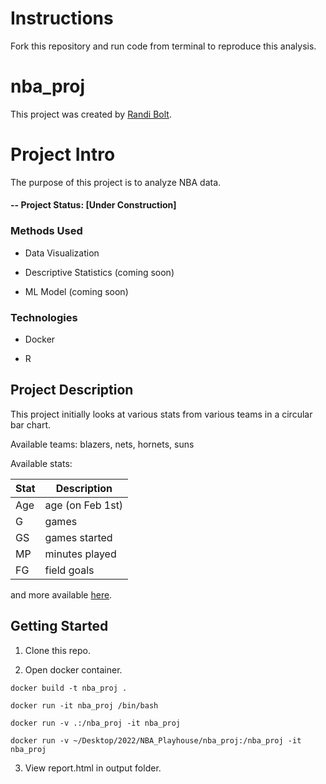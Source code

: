 # Instructions
Fork this repository and run code from terminal to reproduce this analysis. 

# nba_proj
This project was created by [Randi Bolt](https://www.rbolt.me/). 

# Project Intro
The purpose of this project is to analyze NBA data. 

#### -- Project Status: [Under Construction]

### Methods Used 

* Data Visualization 

* Descriptive Statistics (coming soon)

* ML Model (coming soon)

### Technologies 

* Docker 

* R

## Project Description 
This project initially looks at various stats from various teams in a circular bar chart. 

Available teams: blazers, nets, hornets, suns

Available stats: 

| Stat        | Description     |
| ----------- | --------------- |
| Age         | age (on Feb 1st)|
| G           | games           |
| GS          | games started   |
| MP          | minutes played  |
| FG          | field goals     |

and more available [here](https://www.basketball-reference.com/about/glossary.html).

## Getting Started 

1. Clone this repo. 

2. Open docker container. 

```
docker build -t nba_proj . 
```

```
docker run -it nba_proj /bin/bash
```

```
docker run -v .:/nba_proj -it nba_proj
```

```
docker run -v ~/Desktop/2022/NBA_Playhouse/nba_proj:/nba_proj -it nba_proj
```

3. View report.html in output folder. 
